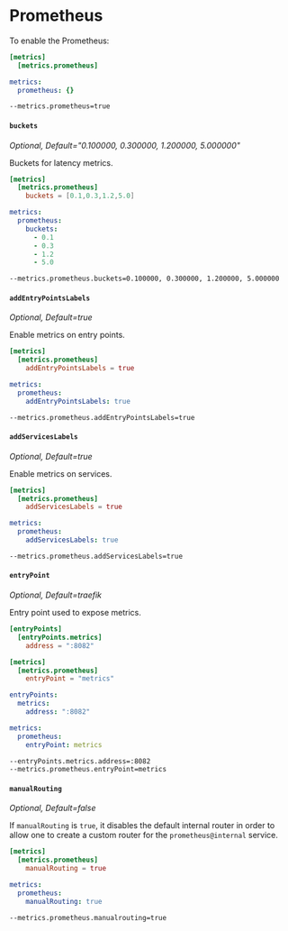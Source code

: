 # Prometheus

To enable the Prometheus:

```toml tab="文件 (TOML)"
[metrics]
  [metrics.prometheus]
```

```yaml tab="文件 (YAML)"
metrics:
  prometheus: {}
```

```bash tab="CLI"
--metrics.prometheus=true
```

#### `buckets`

_Optional, Default="0.100000, 0.300000, 1.200000, 5.000000"_

Buckets for latency metrics.

```toml tab="文件 (TOML)"
[metrics]
  [metrics.prometheus]
    buckets = [0.1,0.3,1.2,5.0]
```

```yaml tab="文件 (YAML)"
metrics:
  prometheus:
    buckets:
      - 0.1
      - 0.3
      - 1.2
      - 5.0
```

```bash tab="CLI"
--metrics.prometheus.buckets=0.100000, 0.300000, 1.200000, 5.000000
```

#### `addEntryPointsLabels`

_Optional, Default=true_

Enable metrics on entry points.

```toml tab="文件 (TOML)"
[metrics]
  [metrics.prometheus]
    addEntryPointsLabels = true
```

```yaml tab="文件 (YAML)"
metrics:
  prometheus:
    addEntryPointsLabels: true
```

```bash tab="CLI"
--metrics.prometheus.addEntryPointsLabels=true
```

#### `addServicesLabels`

_Optional, Default=true_

Enable metrics on services.

```toml tab="文件 (TOML)"
[metrics]
  [metrics.prometheus]
    addServicesLabels = true
```

```yaml tab="文件 (YAML)"
metrics:
  prometheus:
    addServicesLabels: true
```

```bash tab="CLI"
--metrics.prometheus.addServicesLabels=true
```

#### `entryPoint`

_Optional, Default=traefik_

Entry point used to expose metrics.

```toml tab="文件 (TOML)"
[entryPoints]
  [entryPoints.metrics]
    address = ":8082"

[metrics]
  [metrics.prometheus]
    entryPoint = "metrics"
```

```yaml tab="文件 (YAML)"
entryPoints:
  metrics:
    address: ":8082"

metrics:
  prometheus:
    entryPoint: metrics
```

```bash tab="CLI"
--entryPoints.metrics.address=:8082
--metrics.prometheus.entryPoint=metrics
```

#### `manualRouting`

_Optional, Default=false_

If `manualRouting` is `true`, it disables the default internal router in order to allow one to create a custom router for the `prometheus@internal` service.

```toml tab="文件 (TOML)"
[metrics]
  [metrics.prometheus]
    manualRouting = true
```

```yaml tab="文件 (YAML)"
metrics:
  prometheus:
    manualRouting: true
```

```bash tab="CLI"
--metrics.prometheus.manualrouting=true
```
